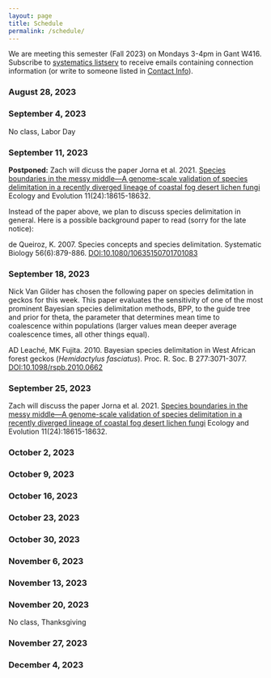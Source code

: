 ```yaml
---
layout: page
title: Schedule
permalink: /schedule/
---
```


We are meeting this semester (Fall 2023) on Mondays 3-4pm in Gant W416. Subscribe to [systematics listserv](/systseminar/listserv/) to receive emails containing connection information (or write to someone listed in [Contact Info](/systseminar/contact-info/)).

### August 28, 2023

### September 4, 2023

No class, Labor Day

### September 11, 2023

**Postponed:** Zach will dicuss the paper Jorna et al. 2021. [Species boundaries in the messy middle—A genome-scale validation of species delimitation in a recently diverged lineage of coastal fog desert lichen fungi](https://doi.org/10.1002/ece3.8467) Ecology and Evolution 11(24):18615-18632.

Instead of the paper above, we plan to discuss species delimitation in general. Here is a possible background paper to read (sorry for the late notice):

de Queiroz, K. 2007. Species concepts and species delimitation. Systematic Biology 56(6):879-886.
[DOI:10.1080/10635150701701083](https://doi.org/10.1080/10635150701701083)


### September 18, 2023

Nick Van Gilder has chosen the following paper on species delimitation in geckos for this week. This paper evaluates the sensitivity of one of the most prominent Bayesian species delimitation methods, BPP, to the guide tree and prior for theta, the parameter that determines mean time to coalescence within populations (larger values mean deeper average coalescence times, all other things equal). 

AD Leaché, MK Fujita. 2010. Bayesian species delimitation in West African forest geckos (_Hemidactylus fasciatus_). Proc. R. Soc. B 277:3071-3077. [DOI:10.1098/rspb.2010.0662](https://doi.org/10.1098/rspb.2010.0662)

### September 25, 2023

Zach will discuss the paper Jorna et al. 2021. [Species boundaries in the messy middle—A genome-scale validation of species delimitation in a recently diverged lineage of coastal fog desert lichen fungi](https://doi.org/10.1002/ece3.8467) Ecology and Evolution 11(24):18615-18632.

### October 2, 2023
### October 9, 2023
### October 16, 2023
### October 23, 2023
### October 30, 2023
### November 6, 2023
### November 13, 2023
### November 20, 2023
No class, Thanksgiving
### November 27, 2023
### December 4, 2023
